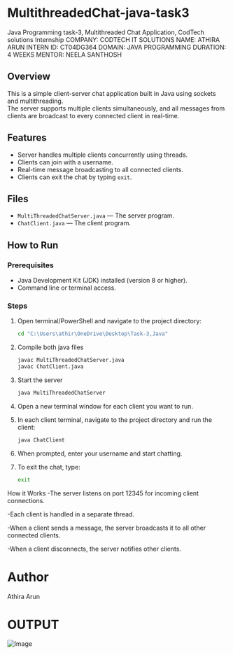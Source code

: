 # MultithreadedChat-java-task3
Java Programming task-3, Multithreaded Chat Application, CodTech solutions 
Internship COMPANY: CODTECH IT SOLUTIONS 
NAME: ATHIRA ARUN 
INTERN ID: CT04DG364 
DOMAIN: JAVA PROGRAMMING
DURATION: 4 WEEKS 
MENTOR: NEELA SANTHOSH

## Overview
This is a simple client-server chat application built in Java using sockets and multithreading.  
The server supports multiple clients simultaneously, and all messages from clients are broadcast to every connected client in real-time.

## Features
- Server handles multiple clients concurrently using threads.
- Clients can join with a username.
- Real-time message broadcasting to all connected clients.
- Clients can exit the chat by typing `exit`.

## Files
- `MultiThreadedChatServer.java` — The server program.
- `ChatClient.java` — The client program.

## How to Run

### Prerequisites
- Java Development Kit (JDK) installed (version 8 or higher).
- Command line or terminal access.

### Steps

1. Open terminal/PowerShell and navigate to the project directory:

   ```bash
   cd "C:\Users\athir\OneDrive\Desktop\Task-3,Java"
2. Compile both java files
   ```bash
   javac MultiThreadedChatServer.java
   javac ChatClient.java
3. Start the server
   ```bash
   java MultiThreadedChatServer
4. Open a new terminal window for each client you want to run.
5. In each client terminal, navigate to the project directory and run the client:
   ```bash
   java ChatClient
6. When prompted, enter your username and start chatting.
7. To exit the chat, type:
   ```bash
   exit
How it Works
  -The server listens on port 12345 for incoming client connections.

  -Each client is handled in a separate thread.

  -When a client sends a message, the server broadcasts it to all other connected clients.

  -When a client disconnects, the server notifies other clients.

# Author
Athira Arun

# OUTPUT
![Image](https://github.com/user-attachments/assets/5af43bef-89ba-4328-a893-7bf9c96fa508)




